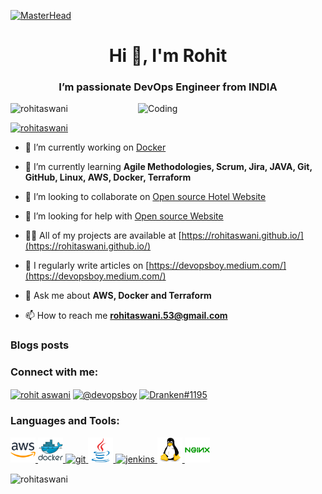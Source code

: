 [![MasterHead](https://camo.githubusercontent.com/365c25491be66980bf5399ec714ce98f8a66f7559e86620fa047fd076c77a828/68747470733a2f2f7669736d652e636f2f626c6f672f77702d636f6e74656e742f75706c6f6164732f323032302f30332f616e696d6174696f6e2d736f6674776172652d6865616465722d776964652e676966)](https://rohitaswani.github.io/)
<h1 align="center">Hi 👋, I'm Rohit</h1>
<h3 align="center">I’m passionate DevOps Engineer from INDIA</h3>

<img align="right" alt="Coding" width="300" src="https://media.licdn.com/dms/image/D5612AQEpoU1DdzX4yw/article-cover_image-shrink_600_2000/0/1654203654746?e=1696464000&v=beta&t=soxripOZU-HOKSvlevilU8lvTuCz0XRyPkIrh2bNkQw">

<p align="left"> <img src="https://komarev.com/ghpvc/?username=rohitaswani&label=Profile%20views&color=0e75b6&style=flat" alt="rohitaswani" /> </p>

<p align="left"> <a href="https://github.com/ryo-ma/github-profile-trophy"><img src="https://github-profile-trophy.vercel.app/?username=rohitaswani" alt="rohitaswani" /></a> </p>

- 🔭 I’m currently working on [Docker](https://github.com/RohitAswani/Docker)

- 🌱 I’m currently learning **Agile Methodologies, Scrum, Jira, JAVA, Git, GitHub, Linux, AWS, Docker, Terraform**

- 👯 I’m looking to collaborate on [Open source Hotel Website](https://github.com/RohitAswani/Open_Source-Hotel_web)

- 🤝 I’m looking for help with [Open source Website](https://github.com/RohitAswani/Open_source_collab-Website)

- 👨‍💻 All of my projects are available at [https://rohitaswani.github.io/](https://rohitaswani.github.io/)

- 📝 I regularly write articles on [https://devopsboy.medium.com/](https://devopsboy.medium.com/)

- 💬 Ask me about **AWS, Docker and Terraform**

- 📫 How to reach me **rohitaswani.53@gmail.com**

### Blogs posts
<!-- BLOG-POST-LIST:START -->
<!-- BLOG-POST-LIST:END -->

<h3 align="left">Connect with me:</h3>
<p align="left">
<a href="https://linkedin.com/in/rohit aswani" target="blank"><img align="center" src="https://raw.githubusercontent.com/rahuldkjain/github-profile-readme-generator/master/src/images/icons/Social/linked-in-alt.svg" alt="rohit aswani" height="30" width="40" /></a>
<a href="https://medium.com/@devopsboy" target="blank"><img align="center" src="https://raw.githubusercontent.com/rahuldkjain/github-profile-readme-generator/master/src/images/icons/Social/medium.svg" alt="@devopsboy" height="30" width="40" /></a>
<a href="https://discord.gg/Dranken#1195" target="blank"><img align="center" src="https://raw.githubusercontent.com/rahuldkjain/github-profile-readme-generator/master/src/images/icons/Social/discord.svg" alt="Dranken#1195" height="30" width="40" /></a>
</p>

<h3 align="left">Languages and Tools:</h3>
<p align="left"> <a href="https://aws.amazon.com" target="_blank" rel="noreferrer"> <img src="https://raw.githubusercontent.com/devicons/devicon/master/icons/amazonwebservices/amazonwebservices-original-wordmark.svg" alt="aws" width="40" height="40"/> </a> <a href="https://www.docker.com/" target="_blank" rel="noreferrer"> <img src="https://raw.githubusercontent.com/devicons/devicon/master/icons/docker/docker-original-wordmark.svg" alt="docker" width="40" height="40"/> </a> <a href="https://git-scm.com/" target="_blank" rel="noreferrer"> <img src="https://www.vectorlogo.zone/logos/git-scm/git-scm-icon.svg" alt="git" width="40" height="40"/> </a> <a href="https://www.java.com" target="_blank" rel="noreferrer"> <img src="https://raw.githubusercontent.com/devicons/devicon/master/icons/java/java-original.svg" alt="java" width="40" height="40"/> </a> <a href="https://www.jenkins.io" target="_blank" rel="noreferrer"> <img src="https://www.vectorlogo.zone/logos/jenkins/jenkins-icon.svg" alt="jenkins" width="40" height="40"/> </a> <a href="https://www.linux.org/" target="_blank" rel="noreferrer"> <img src="https://raw.githubusercontent.com/devicons/devicon/master/icons/linux/linux-original.svg" alt="linux" width="40" height="40"/> </a> <a href="https://www.nginx.com" target="_blank" rel="noreferrer"> <img src="https://raw.githubusercontent.com/devicons/devicon/master/icons/nginx/nginx-original.svg" alt="nginx" width="40" height="40"/> </a> </p>

<p><img align="center" src="https://github-readme-stats.vercel.app/api/top-langs?username=rohitaswani&show_icons=true&locale=en&layout=compact" alt="rohitaswani" /></p>

<!---
RohitAswani/RohitAswani is a ✨ special ✨ repository because its `README.md` (this file) appears on your GitHub profile.
You can click the Preview link to take a look at your changes.
--->
